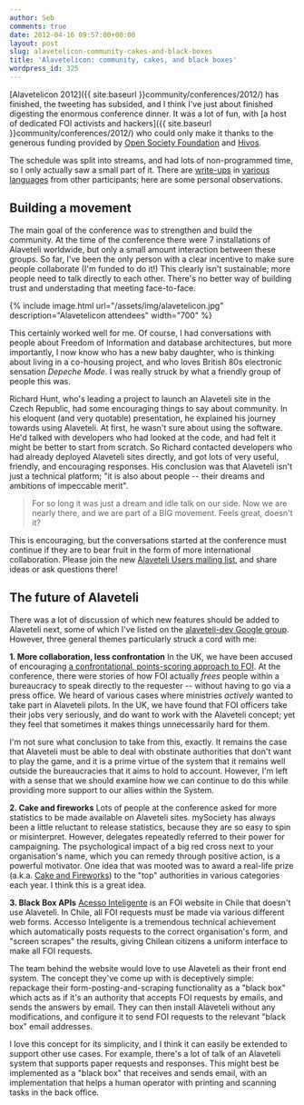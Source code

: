 ```yaml
---
author: Seb
comments: true
date: 2012-04-16 09:57:00+00:00
layout: post
slug: alavetelicon-community-cakes-and-black-boxes
title: 'Alavetelicon: community, cakes, and black boxes'
wordpress_id: 325
---
```


[Alavetelicon 2012]({{ site.baseurl }}community/conferences/2012/) has finished, the tweeting has subsided, and I think I've just about finished digesting the enormous conference dinner.  It was a lot of fun, with [a host of dedicated FOI activists and hackers]({{ site.baseurl }}community/conferences/2012/) who could only make it thanks to the generous funding provided by [Open Society Foundation](http://www.soros.org/) and [Hivos](http://www.hivos.nl/).

The schedule was split into streams, and had lots of non-programmed time, so I only actually saw a small part of it.  There are [write-ups](http://www.elvaso.cl/2012/04/alaveteli-conf-2012-otra-comunidad-para-acceso-inteligente) in [various](http://tinyurl.com/7zamxfa) [languages](http://blogs.lanacion.com.ar/data/mundo/conferencia-de-alaveteli-o-de-como-darle-voz-a-la-sociedad-civil/) from other participants; here are some personal observations.



## Building a movement


The main goal of the conference was to strengthen and build the community.  At the time of the conference there were 7 installations of Alaveteli worldwide, but only a small amount interaction between these groups.  So far, I've been the only person with a clear incentive to make sure people collaborate (I'm funded to do it!)  This clearly isn't sustainable; more people need to talk directly to each other.  There's no better way of building trust and understading that meeting face-to-face.

{% include image.html url="/assets/img/alavetelicon.jpg" description="Alavetelicon attendees" width="700" %}

This certainly worked well for me.  Of course, I had conversations with people about Freedom of Information and database architectures, but more importantly, I now know who has a new baby daughter, who is thinking about living in a co-housing project, and who loves British 80s electronic sensation _Depeche Mode_.  I was really struck by what a friendly group of people this was.

Richard Hunt, who's leading a project to launch an Alaveteli site in the Czech Republic, had some encouraging things to say about community.  In his eloquent (and very quotable) presentation, he explained his journey towards using Alaveteli.  At first, he wasn't sure about using the software.  He'd talked with developers who had looked at the code, and had felt it might be better to start from scratch.  So Richard contacted developers who had already deployed Alaveteli sites directly, and got lots of very useful, friendly, and encouraging responses.  His conclusion was that Alaveteli isn't just a technical platform; "it is also about people -- their dreams and ambitions of impeccable merit".



<blockquote>For so long it was just a dream and idle talk on our side. Now we are nearly there, and we are part of a BIG movement. Feels great, doesn't it?</blockquote>



This is encouraging, but the conversations started at the conference must continue if they are to bear fruit in the form of more international collaboration.  Please join the new [Alaveteli Users mailing list](http://groups.google.com/group/alaveteli-users), and share ideas or ask questions there!



## The future of Alaveteli



There was a lot of discussion of which new features should be added to Alaveteli next, some of which I've listed on the [alaveteli-dev Google group](http://groups.google.com/group/alaveteli-dev/browse_thread/thread/61ed4070b2db4755).  However, three general themes particularly struck a cord with me:

**1. More collaboration, less confrontation**
In the UK, we have been accused of encouraging [a confrontational, points-scoring approach to FOI](http://2040info.blogspot.co.uk/2012/02/do-they-know-what.html).  At the conference, there were stories of how FOI actually _frees_ people within a bureaucracy to speak directly to the requester -- without having to go via a press office. We heard of various cases where ministries _actively_ wanted to take part in Alaveteli pilots.  In the UK, we have found that FOI officers take their jobs very seriously, and do want to work with the Alaveteli concept; yet they feel that sometimes it makes things unnecessarily hard for them.

I'm not sure what conclusion to take from this, exactly. It remains the case that Alaveteli must be able to deal with obstinate authorities that don't want to play the game, and it is a prime virtue of the system that it remains well outside the bureaucracies that it aims to hold to account.  However, I'm left with a sense that we should examine how we can continue to do this while providing more support to our allies within the System.

**2. Cake and fireworks**
Lots of people at the conference asked for more statistics to be made available on Alaveteli sites.  mySociety has always been a little reluctant to release statistics, because they are so easy to spin or misinterpret.  However, delegates repeatedly referred to their power for campaigning.  The psychological impact of a big red cross next to your organisation's name, which you can remedy through positive action, is a powerful motivator.  One idea that was mooted was to award a real-life prize (a.k.a. [Cake and Fireworks](https://github.com/mysociety/alaveteli/issues/438)) to the "top" authorities in various categories each year.  I think this is a great idea.

**3. Black Box APIs**
[Acesso Inteligente](https://www.accesointeligente.org/AccesoInteligente/#home) is an FOI website in Chile that doesn't use Alaveteli.  In Chile, all FOI requests must be made via various different web forms.  Accesso Inteligente is a tremendous technical achievement which automatically posts requests to the correct organisation's form, and "screen scrapes" the results, giving Chilean citizens a uniform interface to make all FOI requests.

The team behind the website would love to use Alaveteli as their front end system.  The concept they've come up with is deceptively simple: repackage their form-posting-and-scraping functionality as a "black box" which acts as if it's an authority that accepts FOI requests by emails, and sends the answers by email.  They can then install Alaveteli without any modifications, and configure it to send FOI requests to the relevant "black box" email addresses.

I love this concept for its simplicity, and I think it can easily be extended to support other use cases.  For example, there's a lot of talk of an Alaveteli system that supports paper requests and responses.  This might best be implemented as a "black box" that receives and sends email, with an implementation that helps a human operator with printing and scanning tasks in the back office.


